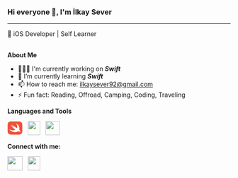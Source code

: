 ### Hi everyone 👋, I'm İlkay Sever
-----------------------------------------------
 iOS Developer | Self Learner </br></br>




<b> About Me </b></br>

- 👨🏻‍💻 I'm currently working on <b><i> Swift </b></i>
- 🌱 I’m currently learning <b><i> Swift </b></i>
- 📫 How to reach me: ilkaysever92@gmail.com
- ⚡ Fun fact: Reading, Offroad, Camping, Coding, Traveling </br>

<b> Languages and Tools </b>

<a href="https://developer.apple.com/swift/"><img src="https://raw.githubusercontent.com/devicons/devicon/master/icons/swift/swift-original.svg" width="34" height="32"></a>&nbsp;&nbsp;
<a href="https://firebase.google.com"><img src="https://firebase.google.com/downloads/brand-guidelines/PNG/logo-logomark.png" width="28" height="32"></a>&nbsp;&nbsp;
<a href="https://github.com"><img src="https://cdn-icons-png.flaticon.com/512/25/25231.png" width="32" height="32"></a>

<b> Connect with me: </b>

<a href="https://www.linkedin.com/in/ilkay-sever-904b20100/"><img src="https://cdn-icons-png.flaticon.com/512/220/220343.png" width="34" height="32"></a>&nbsp;&nbsp;
<a href="https://medium.com/@ilkaysever"><img src= "https://cdn-icons-png.flaticon.com/512/2111/2111730.png" width="28" height="32"></a>
